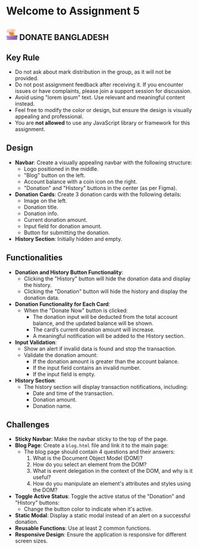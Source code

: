 # Welcome to Assignment 5

## <img width=30px src="assets/logo.png"/> DONATE BANGLADESH

## Key Rule

- Do not ask about mark distribution in the group, as it will not be provided.
- Do not post assignment feedback after receiving it. If you encounter issues or have complaints, please join a support session for discussion.
- Avoid using "lorem ipsum" text. Use relevant and meaningful content instead.
- Feel free to modify the color or design, but ensure the design is visually appealing and professional.
- You are **not allowed** to use any JavaScript library or framework for this assignment.

## Design

- **Navbar**: Create a visually appealing navbar with the following structure:
  - Logo positioned in the middle.
  - "Blog" button on the left.
  - Account balance with a coin icon on the right.
  - "Donation" and "History" buttons in the center (as per Figma).
- **Donation Cards**: Create 3 donation cards with the following details:
  - Image on the left.
  - Donation title.
  - Donation info.
  - Current donation amount.
  - Input field for donation amount.
  - Button for submitting the donation.
- **History Section**: Initially hidden and empty.

## Functionalities

- **Donation and History Button Functionality**:
  - Clicking the "History" button will hide the donation data and display the history. 
  - Clicking the "Donation" button will hide the history and display the donation data.
- **Donation Functionality for Each Card**:
  - When the "Donate Now" button is clicked:
    - The donation input will be deducted from the total account balance, and the updated balance will be shown.
    - The card’s current donation amount will increase.
    - A meaningful notification will be added to the History section.
- **Input Validation**:
  - Show an alert if invalid data is found and stop the transaction.
  - Validate the donation amount:
    - If the donation amount is greater than the account balance.
    - If the input field contains an invalid number.
    - If the input field is empty.
- **History Section**:
  - The history section will display transaction notifications, including:
    - Date and time of the transaction.
    - Donation amount.
    - Donation name.

## Challenges

- **Sticky Navbar**: Make the navbar sticky to the top of the page.
- **Blog Page**: Create a `blog.html` file and link it to the main page:
  - The blog page should contain 4 questions and their answers:
    1. What is the Document Object Model (DOM)?
    2. How do you select an element from the DOM?
    3. What is event delegation in the context of the DOM, and why is it useful?
    4. How do you manipulate an element's attributes and styles using the DOM?
- **Toggle Active Status**: Toggle the active status of the "Donation" and "History" buttons:
  - Change the button color to indicate when it's active.
- **Static Modal**: Display a static modal instead of an alert on a successful donation.
- **Reusable Functions**: Use at least 2 common functions.
- **Responsive Design**: Ensure the application is responsive for different screen sizes.
